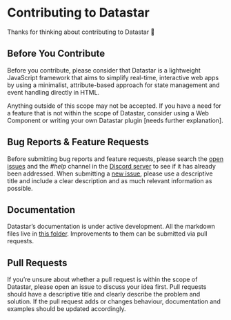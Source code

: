 # Contributing to Datastar

Thanks for thinking about contributing to Datastar 🚀

## Before You Contribute

Before you contribute, please consider that Datastar is a lightweight JavaScript framework that aims to simplify real-time, interactive web apps by using a minimalist, attribute-based approach for state management and event handling directly in HTML.

Anything outside of this scope may not be accepted. If you have a need for a feature that is not within the scope of Datastar, consider using a Web Component or writing your own Datastar plugin [needs further explanation].

## Bug Reports & Feature Requests

Before submitting bug reports and feature requests, please search the [open issues](https://github.com/starfederation/datastar/issues) and the _#help_ channel in the [Discord server](https://discord.gg/bnRNgZjgPh) to see if it has already been addressed. When submitting a [new issue](https://github.com/starfederation/datastar/issues/new), please use a descriptive title and include a clear description and as much relevant information as possible.

## Documentation 

Datastar’s documentation is under active development. All the markdown files live in [this folder](https://github.com/starfederation/datastar/tree/main/code/go/site/static/md). Improvements to them can be submitted via pull requests.

## Pull Requests

If you’re unsure about whether a pull request is within the scope of Datastar, please open an issue to discuss your idea first. Pull requests should have a descriptive title and clearly describe the problem and solution. If the pull request adds or changes behaviour, documentation and examples should be updated accordingly.
